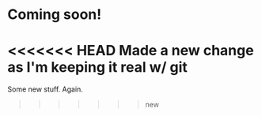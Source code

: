 # Coming soon!

<<<<<<< HEAD
Made a new change as I'm keeping it real w/ git
=======

Some new stuff. Again.

>>>>>>> new
